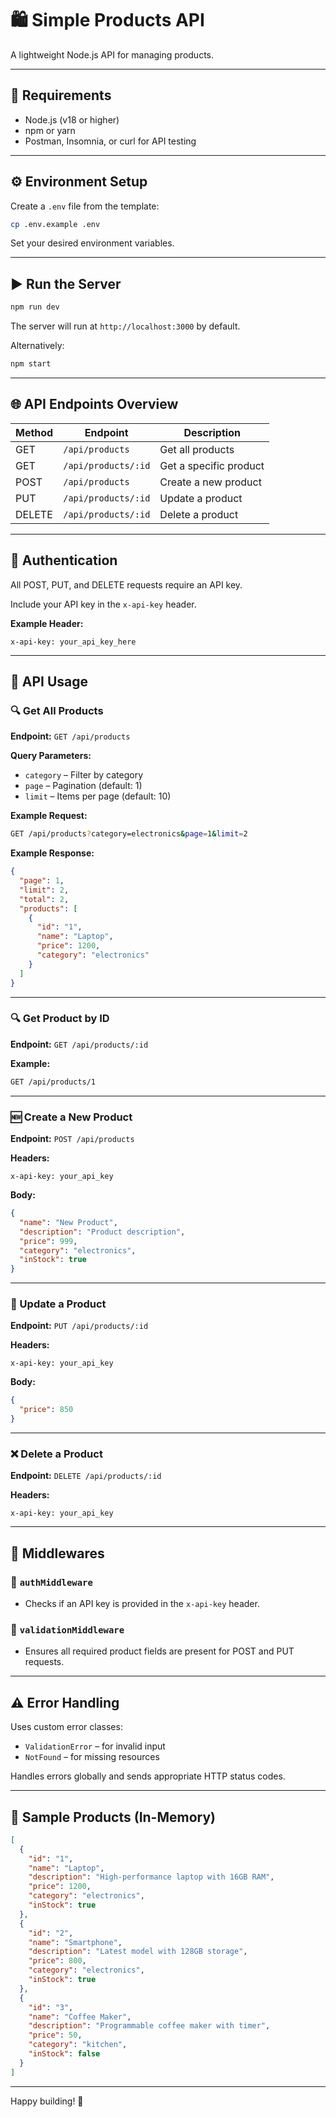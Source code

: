 # 🛍️ Simple Products API

A lightweight Node.js API for managing products.

---

## 🧰 Requirements

- Node.js (v18 or higher)
- npm or yarn
- Postman, Insomnia, or curl for API testing

---

## ⚙️ Environment Setup

Create a `.env` file from the template:

```bash
cp .env.example .env
```

Set your desired environment variables.

---

## ▶️ Run the Server

```bash
npm run dev
```

The server will run at `http://localhost:3000` by default.

Alternatively:

```bash
npm start
```

---

## 🌐 API Endpoints Overview

| Method | Endpoint              | Description         |
|--------|-----------------------|---------------------|
| GET    | `/api/products`       | Get all products    |
| GET    | `/api/products/:id`   | Get a specific product |
| POST   | `/api/products`       | Create a new product |
| PUT    | `/api/products/:id`   | Update a product     |
| DELETE | `/api/products/:id`   | Delete a product     |

---

## 🔐 Authentication

All POST, PUT, and DELETE requests require an API key.

Include your API key in the `x-api-key` header.

**Example Header:**

```http
x-api-key: your_api_key_here
```

---

## 📡 API Usage

### 🔍 Get All Products

**Endpoint:** `GET /api/products`

**Query Parameters:**

- `category` – Filter by category
- `page` – Pagination (default: 1)
- `limit` – Items per page (default: 10)

**Example Request:**

```bash
GET /api/products?category=electronics&page=1&limit=2
```

**Example Response:**

```json
{
  "page": 1,
  "limit": 2,
  "total": 2,
  "products": [
    {
      "id": "1",
      "name": "Laptop",
      "price": 1200,
      "category": "electronics"
    }
  ]
}
```

---

### 🔍 Get Product by ID

**Endpoint:** `GET /api/products/:id`

**Example:**

```bash
GET /api/products/1
```

---

### 🆕 Create a New Product

**Endpoint:** `POST /api/products`

**Headers:**

```http
x-api-key: your_api_key
```

**Body:**

```json
{
  "name": "New Product",
  "description": "Product description",
  "price": 999,
  "category": "electronics",
  "inStock": true
}
```

---

### 🔁 Update a Product

**Endpoint:** `PUT /api/products/:id`

**Headers:**

```http
x-api-key: your_api_key
```

**Body:**

```json
{
  "price": 850
}
```

---

### ❌ Delete a Product

**Endpoint:** `DELETE /api/products/:id`

**Headers:**

```http
x-api-key: your_api_key
```

---

## 🧱 Middlewares

### 🔐 `authMiddleware`

- Checks if an API key is provided in the `x-api-key` header.

### 🧪 `validationMiddleware`

- Ensures all required product fields are present for POST and PUT requests.

---

## ⚠️ Error Handling

Uses custom error classes:

- `ValidationError` – for invalid input
- `NotFound` – for missing resources

Handles errors globally and sends appropriate HTTP status codes.

---

## 🧪 Sample Products (In-Memory)

```json
[
  {
    "id": "1",
    "name": "Laptop",
    "description": "High-performance laptop with 16GB RAM",
    "price": 1200,
    "category": "electronics",
    "inStock": true
  },
  {
    "id": "2",
    "name": "Smartphone",
    "description": "Latest model with 128GB storage",
    "price": 800,
    "category": "electronics",
    "inStock": true
  },
  {
    "id": "3",
    "name": "Coffee Maker",
    "description": "Programmable coffee maker with timer",
    "price": 50,
    "category": "kitchen",
    "inStock": false
  }
]
```

---

Happy building! 🚀
